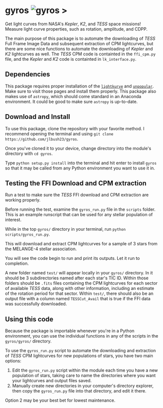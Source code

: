 # gyros ![gyros >](https://img.freepik.com/free-vector/flat-design-nutritious-shawarma-illustration_23-2149009055.jpg?w=1380&t=st=1686171643~exp=1686172243~hmac=b6f974ccb3333dd79036ecacff75c857471d6d2689749324f9f493d924737da8)

Get light curves from NASA's *Kepler*, *K2*, and *TESS* space missions! Measure light curve properties, such as rotation, amplitude, and CDPP.

The main purpose of this package is to automate the downloading of *TESS* Full Frame Image Data and subsequent extraction of CPM lightcurves, but there are some nice functions to automate the downloading of *Kepler* and *K2* lightcurves as well. The *TESS* CPM code is containted in the `ffi_cpm.py` file, and the *Kepler* and *K2* code is containted in `lk_interface.py`.

## Dependencies
This package requires proper installation of the [`lightkurve`](https://docs.lightkurve.org/) and [`unpopular`](https://github.com/soichiro-hattori/unpopular). Make sure to visit those pages and install them properly. This package also makes use of `astropy`, which should come standard in an Anaconda environment. It could be good to make sure `astropy` is up-to-date.

## Download and Install
To use this package, clone the repository with your favorite method. I recommend opening the terminal and using `git clone https://github.com/jlbush23/gyros`. 

Once you've cloned it to your device, change directory into the module's directory with `cd gyros`.

Type `python setup.py install` into the terminal and hit enter to install `gyros` so that it may be called from any Python environment you want to use it in.

## Testing the FFI Download and CPM extraction

Run a test to make sure the *TESS* FFI download and CPM extraction are working properly. 

Before running the test, examine the `gyros_run.py` file in the `scripts` folder. This is an example runscript that can be used for any stellar population of interest.

While in the top `gyros/` directory in your terminal, run `python scripts/gyros_run.py`. 

This will download and extract CPM lightcurves for a sample of 3 stars from the MELANGE-4 stellar association. 

You will see the code begin to run and print its outputs. Let it run to completion.

A new folder named `test/` will appear locally in your `gyros/` directory. In it should be 3 subdirectories named after each star's TIC ID. Within those folders should be `.fits` files containing the CPM lightcurves for each sector of available *TESS* data, along with other information, including an estimate of the rotation period for that sector. Within `test/`, there should also be an output file with a column named `TESSCut_Avail` that is true if the FFI data was successfully downloaded.

## Using this code

Because the package is importable whenever you're in a Python environment, you can use the individual functions in any of the scripts in the `gyros/gyros/` directory.

To use the `gyros_run.py` script to automate the downloading and extraction of *TESS* CPM lightcurves for new populations of stars, you have two main options:
1) Edit the `gyros_run.py` script within the module each time you have a new population of stars, taking care to name the directories where you want your lightcurves and output files saved.
2) Manually create new directories in your computer's directory explorer, then copy the `gyros_run.py` file into that directory, and edit it there. 

Option 2 may be your best bet for lowest maintenance.


